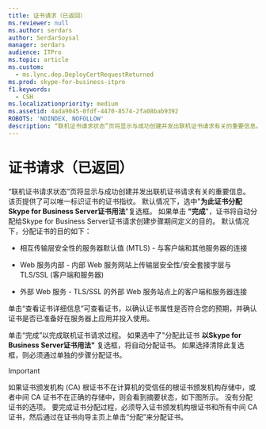 ```yaml
---
title: 证书请求（已返回）
ms.reviewer: null
ms.author: serdars
author: SerdarSoysal
manager: serdars
audience: ITPro
ms.topic: article
ms.custom:
  - ms.lync.dep.DeployCertRequestReturned
ms.prod: skype-for-business-itpro
f1.keywords:
  - CSH
ms.localizationpriority: medium
ms.assetid: 4ada9045-0fdf-4470-8574-2fa08bab9392
ROBOTS: 'NOINDEX, NOFOLLOW'
description: “联机证书请求状态”页将显示与成功创建并发出联机证书请求有关的重要信息。 该页提供了可以唯一标识证书的证书指纹。 默认情况下，选中"为此证书分配Skype for Business Server证书用法"复选框。 如果单击"完成"，证书将自动分配给Skype for Business Server证书请求创建步骤期间定义的目的。 默认情况下，分配证书的目的如下：
---
```


# <a name="certificate-request-returned"></a>证书请求（已返回）
 
“联机证书请求状态”页将显示与成功创建并发出联机证书请求有关的重要信息。 该页提供了可以唯一标识证书的证书指纹。 默认情况下，选中"**为此证书分配Skype for Business Server证书用法**"复选框。 如果单击 **"完成**"，证书将自动分配给Skype for Business Server证书请求创建步骤期间定义的目的。 默认情况下，分配证书的目的如下：
  
- 相互传输层安全性的服务器默认值 (MTLS) - 与客户端和其他服务器的连接
    
- Web 服务内部 - 内部 Web 服务网站上传输层安全性/安全套接字层与 TLS/SSL (客户端和服务器) 
    
- 外部 Web 服务 - TLS/SSL 的外部 Web 服务站点上的客户端和服务器连接
    
单击“查看证书详细信息”可查看证书，以确认证书属性是否符合您的预期，并确认证书是否已准备好在服务器上应用并投入使用。
  
单击“完成”以完成联机证书请求过程。 如果选中了"分配此证书 **以Skype for Business Server证书用法"** 复选框，将自动分配证书。 如果选择清除此复选框，则必须通过单独的步骤分配证书。 
  
> [!IMPORTANT]
> 如果证书颁发机构 (CA) 根证书不在计算机的受信任的根证书颁发机构存储中，或者中间 CA 证书不在正确的存储中，则会看到摘要状态，如下图所示。 没有分配证书的选项。 要完成证书分配过程，必须导入证书颁发机构根证书和所有中间 CA 证书，然后通过在证书向导主页上单击“分配”来分配证书。
  

